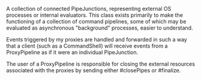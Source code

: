 A collection of connected PipeJunctions, representing external OS processes or internal evaluators. This class exists primarily to make the functioning of a collection of command pipelines, some of which may be evaluated as asynchronous "background" processes, easier to understand.

Events triggered by my proxies are handled and forwarded in such a way that a client (such as a CommandShell) will receive events from a ProxyPipeline as if it were an individual PipeJunction.

The user of a ProxyPipeline is responsible for closing the external resources associated with the proxies by sending either #closePipes or #finalize.